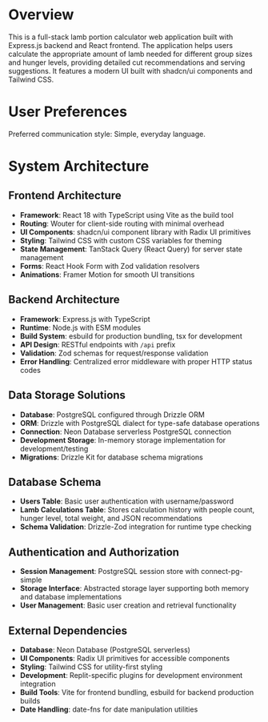 # Overview

This is a full-stack lamb portion calculator web application built with Express.js backend and React frontend. The application helps users calculate the appropriate amount of lamb needed for different group sizes and hunger levels, providing detailed cut recommendations and serving suggestions. It features a modern UI built with shadcn/ui components and Tailwind CSS.

# User Preferences

Preferred communication style: Simple, everyday language.

# System Architecture

## Frontend Architecture
- **Framework**: React 18 with TypeScript using Vite as the build tool
- **Routing**: Wouter for client-side routing with minimal overhead
- **UI Components**: shadcn/ui component library with Radix UI primitives
- **Styling**: Tailwind CSS with custom CSS variables for theming
- **State Management**: TanStack Query (React Query) for server state management
- **Forms**: React Hook Form with Zod validation resolvers
- **Animations**: Framer Motion for smooth UI transitions

## Backend Architecture
- **Framework**: Express.js with TypeScript
- **Runtime**: Node.js with ESM modules
- **Build System**: esbuild for production bundling, tsx for development
- **API Design**: RESTful endpoints with `/api` prefix
- **Validation**: Zod schemas for request/response validation
- **Error Handling**: Centralized error middleware with proper HTTP status codes

## Data Storage Solutions
- **Database**: PostgreSQL configured through Drizzle ORM
- **ORM**: Drizzle with PostgreSQL dialect for type-safe database operations
- **Connection**: Neon Database serverless PostgreSQL connection
- **Development Storage**: In-memory storage implementation for development/testing
- **Migrations**: Drizzle Kit for database schema migrations

## Database Schema
- **Users Table**: Basic user authentication with username/password
- **Lamb Calculations Table**: Stores calculation history with people count, hunger level, total weight, and JSON recommendations
- **Schema Validation**: Drizzle-Zod integration for runtime type checking

## Authentication and Authorization
- **Session Management**: PostgreSQL session store with connect-pg-simple
- **Storage Interface**: Abstracted storage layer supporting both memory and database implementations
- **User Management**: Basic user creation and retrieval functionality

## External Dependencies
- **Database**: Neon Database (PostgreSQL serverless)
- **UI Components**: Radix UI primitives for accessible components
- **Styling**: Tailwind CSS for utility-first styling
- **Development**: Replit-specific plugins for development environment integration
- **Build Tools**: Vite for frontend bundling, esbuild for backend production builds
- **Date Handling**: date-fns for date manipulation utilities